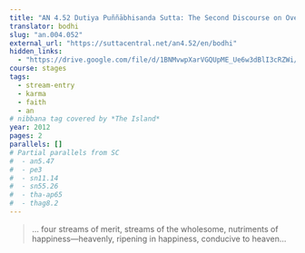 ```yaml
---
title: "AN 4.52 Dutiya Puññābhisanda Sutta: The Second Discourse on Overflowing Merit"
translator: bodhi
slug: "an.004.052"
external_url: "https://suttacentral.net/an4.52/en/bodhi"
hidden_links:
  - "https://drive.google.com/file/d/1BNMvwpXarVGQUpME_Ue6w3dBlI3cRZWi/view?usp=drivesdk"
course: stages
tags:
  - stream-entry
  - karma
  - faith
  - an
# nibbana tag covered by *The Island*
year: 2012
pages: 2
parallels: []
# Partial parallels from SC
#  - an5.47
#  - pe3
#  - sn11.14
#  - sn55.26
#  - tha-ap65
#  - thag8.2
---
```


> ... four streams of merit, streams of the wholesome, nutriments of happiness—heavenly, ripening in happiness, conducive to heaven...

<!---->
